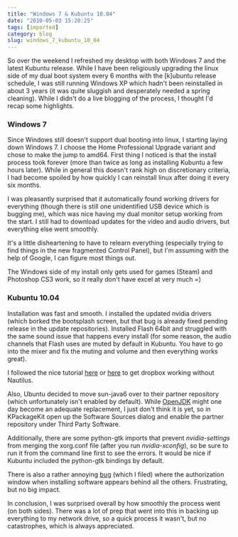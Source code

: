 ```yaml
---
title: "Windows 7 & Kubuntu 10.04"
date: "2010-05-03 15:20:25"
tags: [imported]
category: blog
slug: windows_7_kubuntu_10_04
---
```


So over the weekend I refreshed my desktop with both Windows 7 and the latest Kubuntu release. While I have been religiously upgrading the linux side of my dual boot system every 6 months with the [k]ubuntu release schedule, I was still running Windows XP which hadn't been reinstalled in about 3 years (it was quite sluggish and desperately needed a spring cleaning). While I didn't do a live blogging of the process, I thought I'd recap some highlights.

<h3>Windows 7</h3>

Since Windows still doesn't support dual booting into linux, I starting laying down Windows 7. I choose the Home Professional Upgrade variant and chose to make the jump to amd64. First thing I noticed is that the install process took forever (more than twice as long as installing Kubuntu a few hours later). While in general this doesn't rank high on discretionary criteria, I had become spoiled by how quickly I can reinstall linux after doing it every six months.

I was pleasantly surprised that it automatically found working drivers for everything (though there is still one unidentified USB device which is bugging me), which was nice having my dual monitor setup working from the start. I still had to download updates for the video and audio drivers, but everything else went smoothly.

It's a little disheartening to have to relearn everything (especially trying to find things in the new fragmented Control Panel), but I'm assuming with the help of Google, I can figure most things out.

The Windows side of my install only gets used for games (Steam) and Photoshop CS3 work, so it really don't have excel at very much =)

<h3>Kubuntu 10.04</h3>

Installation was fast and smooth. I installed the updated nvidia drivers (which borked the bootsplash screen, but that bug is already fixed pending release in the update repositories). Installed Flash 64bit and struggled with the same sound issue that happens every install (for some reason, the audio channels that Flash uses are muted by default in Kubuntu. You have to go into the mixer and fix the muting and volume and then everything works great).

I followed the nice tutorial <a href="https://dreadknight666.com/2009/07/dropbox-in-kde-linux/">here</a> or <a href="https://antrix.net/journal/techtalk/dropbox_kde.html">here</a> to get dropbox working without Nautilus.

Also, Ubuntu decided to move sun-java6 over to their partner repository (which unfortunately isn't enabled by default). While <a href="https://openjdk.java.net/">OpenJDK</a> might one day become an adequate replacement, I just don't think it is yet, so in KPackageKit open up the Software Sources dialog and enable the partner repository under Third Party Software.

Additionally, there are some python-gtk imports that prevent <em>nvidia-settings</em> from merging the xorg.conf file (after you run <em>nvidia-xconfig</em>), so be sure to run it from the command line first to see the errors. It would be nice if Kubuntu included the python-gtk bindings by default.

There is also a rather annoying <a href="https://bugs.launchpad.net/ubuntu/+source/polkit-kde-1/+bug/573297">bug</a> (which I filed) where the authorization window when installing software appears behind all the others. Frustrating, but no big impact.

In conclusion, I was surprised overall by how smoothly the process went (on both sides). There was a lot of prep that went into this in backing up everything to my network drive, so a quick process it wasn't, but no catastrophes, which is always appreciated.
